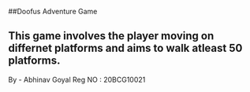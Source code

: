 ##Doofus Adventure Game

## This game involves the player moving on differnet platforms and aims to walk atleast 50 platforms.



By - Abhinav Goyal
Reg NO : 20BCG10021

